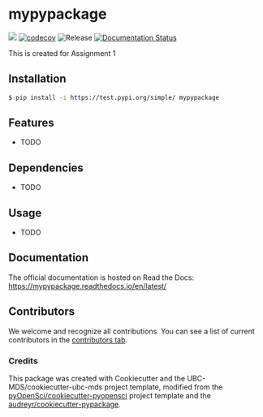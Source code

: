 # mypypackage 

![](https://github.com/nashmakh/mypypackage/workflows/build/badge.svg) [![codecov](https://codecov.io/gh/nashmakh/mypypackage/branch/main/graph/badge.svg)](https://codecov.io/gh/nashmakh/mypypackage) ![Release](https://github.com/nashmakh/mypypackage/workflows/Release/badge.svg) [![Documentation Status](https://readthedocs.org/projects/mypypackage/badge/?version=latest)](https://mypypackage.readthedocs.io/en/latest/?badge=latest)

This is created for Assignment 1

## Installation

```bash
$ pip install -i https://test.pypi.org/simple/ mypypackage
```

## Features

- TODO

## Dependencies

- TODO

## Usage

- TODO

## Documentation

The official documentation is hosted on Read the Docs: https://mypypackage.readthedocs.io/en/latest/

## Contributors

We welcome and recognize all contributions. You can see a list of current contributors in the [contributors tab](https://github.com/nashmakh/mypypackage/graphs/contributors).

### Credits

This package was created with Cookiecutter and the UBC-MDS/cookiecutter-ubc-mds project template, modified from the [pyOpenSci/cookiecutter-pyopensci](https://github.com/pyOpenSci/cookiecutter-pyopensci) project template and the [audreyr/cookiecutter-pypackage](https://github.com/audreyr/cookiecutter-pypackage).
